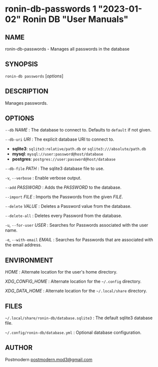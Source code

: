 # ronin-db-passwords 1 "2023-01-02" Ronin DB "User Manuals"

## NAME

ronin-db-passwords - Manages all passwords in the database

## SYNOPSIS

`ronin-db passwords` [*options*]

## DESCRIPTION

Manages passwords.

## OPTIONS

`--db` *NAME*
: The database to connect to. Defaults to `default` if not given.

`--db-uri` *URI*
: The explicit database URI to connect to.

  * **sqlite3**: `sqlite3:relative/path.db` or `sqlite3:///absolute/path.db`
  * **mysql**: `mysql://user:password@host/database`
  * **postgres**: `postgres://user:password@host/database`

`--db-file` *PATH*
: The sqlite3 database file to use.

`-v`, `--verbose`
: Enable verbose output.

`--add` *PASSWORD*
: Adds the *PASSWORD* to the database.

`--import` *FILE*
: Imports the Passwords from the given *FILE*.

`--delete` *VALUE*
: Deletes a Password value from the database.

`--delete-all`
: Deletes every Password from the database.

`-u`, `--for-user` *USER*
: Searches for Passwords associated with the user name.

`-e`, `--with-email` *EMAIL*
: Searches for Passwords that are associated with the email address.

## ENVIRONMENT

*HOME*
: Alternate location for the user's home directory.

*XDG_CONFIG_HOME*
: Alternate location for the `~/.config` directory.

*XDG_DATA_HOME*
: Alternate location for the `~/.local/share` directory.

## FILES

`~/.local/share/ronin-db/database.sqlite3`
: The default sqlite3 database file.

`~/.config/ronin-db/database.yml`
: Optional database configuration.

## AUTHOR

Postmodern <postmodern.mod3@gmail.com>

